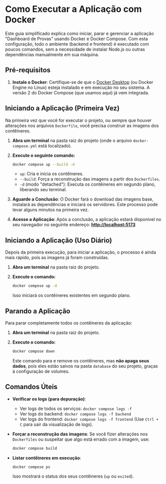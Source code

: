 # Como Executar a Aplicação com Docker

Este guia simplificado explica como iniciar, parar e gerenciar a aplicação "Dashboard de Provas" usando Docker e Docker Compose. Com esta configuração, todo o ambiente (backend e frontend) é executado com poucos comandos, sem a necessidade de instalar Node.js ou outras dependências manualmente em sua máquina.

##  Pré-requisitos

1.  **Instale o Docker**: Certifique-se de que o [Docker Desktop](https://www.docker.com/products/docker-desktop/) (ou Docker Engine no Linux) esteja instalado e em execução no seu sistema. A versão 2 do Docker Compose (que usamos aqui) já vem integrada.

## Iniciando a Aplicação (Primeira Vez)

Na primeira vez que você for executar o projeto, ou sempre que houver alterações nos arquivos `Dockerfile`, você precisa construir as imagens dos contêineres.

1.  **Abra um terminal** na pasta raiz do projeto (onde o arquivo `docker-compose.yml` está localizado).

2.  **Execute o seguinte comando:**

    ```bash
    docker compose up --build -d
    ```

    -   `up`: Cria e inicia os contêineres.
    -   `--build`: Força a reconstrução das imagens a partir dos `Dockerfiles`.
    -   `-d` (modo "detached"): Executa os contêineres em segundo plano, liberando seu terminal.

3.  **Aguarde a Conclusão**: O Docker fará o download das imagens base, instalará as dependências e iniciará os servidores. Este processo pode levar alguns minutos na primeira vez.

4.  **Acesse a Aplicação**: Após a conclusão, a aplicação estará disponível no seu navegador no seguinte endereço:
    [**http://localhost:5173**](http://localhost:5173)

## Iniciando a Aplicação (Uso Diário)

Depois da primeira execução, para iniciar a aplicação, o processo é ainda mais rápido, pois as imagens já foram construídas.

1.  **Abra um terminal** na pasta raiz do projeto.

2.  **Execute o comando:**
    ```bash
    docker compose up -d
    ```
    Isso iniciará os contêineres existentes em segundo plano.

## Parando a Aplicação

Para parar completamente todos os contêineres da aplicação:

1.  **Abra um terminal** na pasta raiz do projeto.

2.  **Execute o comando:**
    ```bash
    docker compose down
    ```
    Este comando para e remove os contêineres, mas **não apaga seus dados**, pois eles estão salvos na pasta `database` do seu projeto, graças à configuração de volumes.

## Comandos Úteis

-   **Verificar os logs (para depuração)**:
    -   Ver logs de todos os serviços: `docker compose logs -f`
    -   Ver logs do backend: `docker compose logs -f backend`
    -   Ver logs do frontend: `docker compose logs -f frontend`
    (Use `Ctrl + C` para sair da visualização de logs).

-   **Forçar a reconstrução das imagens**: Se você fizer alterações nos `Dockerfiles` ou suspeitar que algo está errado com a imagem, use:
    ```bash
    docker compose build
    ```

-   **Listar contêineres em execução**:
    ```bash
    docker compose ps
    ```
    Isso mostrará o status dos seus contêineres (`up` ou `exited`). 